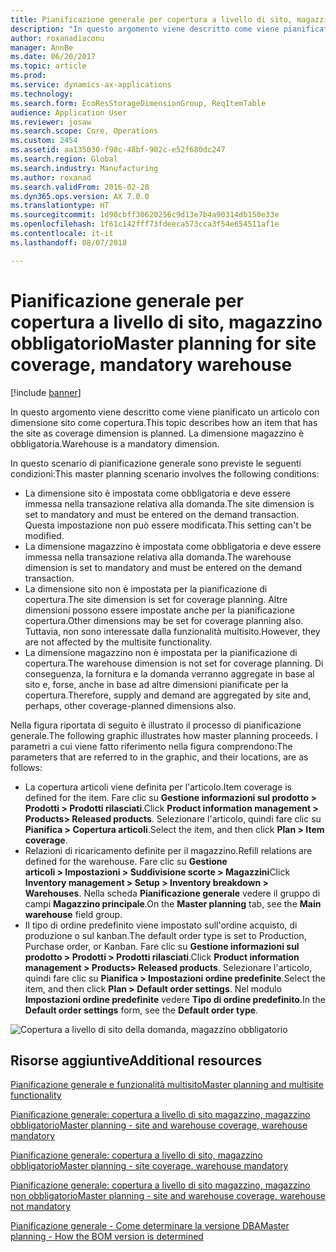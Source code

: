 ```yaml
---
title: Pianificazione generale per copertura a livello di sito, magazzino obbligatorio
description: "In questo argomento viene descritto come viene pianificato un articolo con dimensione sito come copertura. La dimensione magazzino è obbligatoria."
author: roxanadiaconu
manager: AnnBe
ms.date: 06/20/2017
ms.topic: article
ms.prod: 
ms.service: dynamics-ax-applications
ms.technology: 
ms.search.form: EcoResStorageDimensionGroup, ReqItemTable
audience: Application User
ms.reviewer: josaw
ms.search.scope: Core, Operations
ms.custom: 2454
ms.assetid: aa135030-f98c-48bf-902c-e52f680dc247
ms.search.region: Global
ms.search.industry: Manufacturing
ms.author: roxanad
ms.search.validFrom: 2016-02-28
ms.dyn365.ops.version: AX 7.0.0
ms.translationtype: HT
ms.sourcegitcommit: 1d98cbff30620256c9d13e7b4a90314db150e33e
ms.openlocfilehash: 1f61c142fff73fdeeca573cca3f54e654511af1e
ms.contentlocale: it-it
ms.lasthandoff: 08/07/2018

---
```


# <a name="master-planning-for-site-coverage-mandatory-warehouse"></a><span data-ttu-id="61105-104">Pianificazione generale per copertura a livello di sito, magazzino obbligatorio</span><span class="sxs-lookup"><span data-stu-id="61105-104">Master planning for site coverage, mandatory warehouse</span></span>

[!include [banner](../includes/banner.md)]

<span data-ttu-id="61105-105">In questo argomento viene descritto come viene pianificato un articolo con dimensione sito come copertura.</span><span class="sxs-lookup"><span data-stu-id="61105-105">This topic describes how an item that has the site as coverage dimension is planned.</span></span> <span data-ttu-id="61105-106">La dimensione magazzino è obbligatoria.</span><span class="sxs-lookup"><span data-stu-id="61105-106">Warehouse is a mandatory dimension.</span></span>

<span data-ttu-id="61105-107">In questo scenario di pianificazione generale sono previste le seguenti condizioni:</span><span class="sxs-lookup"><span data-stu-id="61105-107">This master planning scenario involves the following conditions:</span></span>

-   <span data-ttu-id="61105-108">La dimensione sito è impostata come obbligatoria e deve essere immessa nella transazione relativa alla domanda.</span><span class="sxs-lookup"><span data-stu-id="61105-108">The site dimension is set to mandatory and must be entered on the demand transaction.</span></span> <span data-ttu-id="61105-109">Questa impostazione non può essere modificata.</span><span class="sxs-lookup"><span data-stu-id="61105-109">This setting can't be modified.</span></span>
-   <span data-ttu-id="61105-110">La dimensione magazzino è impostata come obbligatoria e deve essere immessa nella transazione relativa alla domanda.</span><span class="sxs-lookup"><span data-stu-id="61105-110">The warehouse dimension is set to mandatory and must be entered on the demand transaction.</span></span>
-   <span data-ttu-id="61105-111">La dimensione sito non è impostata per la pianificazione di copertura.</span><span class="sxs-lookup"><span data-stu-id="61105-111">The site dimension is set for coverage planning.</span></span> <span data-ttu-id="61105-112">Altre dimensioni possono essere impostate anche per la pianificazione copertura.</span><span class="sxs-lookup"><span data-stu-id="61105-112">Other dimensions may be set for coverage planning also.</span></span> <span data-ttu-id="61105-113">Tuttavia, non sono interessate dalla funzionalità multisito.</span><span class="sxs-lookup"><span data-stu-id="61105-113">However, they are not affected by the multisite functionality.</span></span>
-   <span data-ttu-id="61105-114">La dimensione magazzino non è impostata per la pianificazione di copertura.</span><span class="sxs-lookup"><span data-stu-id="61105-114">The warehouse dimension is not set for coverage planning.</span></span> <span data-ttu-id="61105-115">Di conseguenza, la fornitura e la domanda verranno aggregate in base al sito e, forse, anche in base ad altre dimensioni pianificate per la copertura.</span><span class="sxs-lookup"><span data-stu-id="61105-115">Therefore, supply and demand are aggregated by site and, perhaps, other coverage-planned dimensions also.</span></span>

<span data-ttu-id="61105-116">Nella figura riportata di seguito è illustrato il processo di pianificazione generale.</span><span class="sxs-lookup"><span data-stu-id="61105-116">The following graphic illustrates how master planning proceeds.</span></span> <span data-ttu-id="61105-117">I parametri a cui viene fatto riferimento nella figura comprendono:</span><span class="sxs-lookup"><span data-stu-id="61105-117">The parameters that are referred to in the graphic, and their locations, are as follows:</span></span>
-   <span data-ttu-id="61105-118">La copertura articoli viene definita per l'articolo.</span><span class="sxs-lookup"><span data-stu-id="61105-118">Item coverage is defined for the item.</span></span> <span data-ttu-id="61105-119">Fare clic su **Gestione informazioni sul prodotto &gt; Prodotti &gt; Prodotti rilasciati**.</span><span class="sxs-lookup"><span data-stu-id="61105-119">Click **Product information management &gt; Products&gt; Released products**.</span></span> <span data-ttu-id="61105-120">Selezionare l'articolo, quindi fare clic su **Pianifica &gt;  Copertura articoli**.</span><span class="sxs-lookup"><span data-stu-id="61105-120">Select the item, and then click **Plan &gt; Item coverage**.</span></span>
-   <span data-ttu-id="61105-121">Relazioni di ricaricamento definite per il magazzino.</span><span class="sxs-lookup"><span data-stu-id="61105-121">Refill relations are defined for the warehouse.</span></span> <span data-ttu-id="61105-122">Fare clic su **Gestione articoli &gt; Impostazioni &gt; Suddivisione scorte &gt; Magazzini**</span><span class="sxs-lookup"><span data-stu-id="61105-122">Click **Inventory management &gt; Setup &gt; Inventory breakdown &gt; Warehouses**.</span></span> <span data-ttu-id="61105-123">Nella scheda **Pianificazione generale** vedere il gruppo di campi **Magazzino principale**.</span><span class="sxs-lookup"><span data-stu-id="61105-123">On the **Master planning** tab, see the **Main warehouse** field group.</span></span>
-   <span data-ttu-id="61105-124">Il tipo di ordine predefinito viene impostato sull'ordine acquisto, di produzione o sul kanban.</span><span class="sxs-lookup"><span data-stu-id="61105-124">The default order type is set to Production, Purchase order, or Kanban.</span></span> <span data-ttu-id="61105-125">Fare clic su **Gestione informazioni sul prodotto &gt; Prodotti &gt; Prodotti rilasciati**.</span><span class="sxs-lookup"><span data-stu-id="61105-125">Click **Product information management &gt; Products&gt; Released products**.</span></span> <span data-ttu-id="61105-126">Selezionare l'articolo, quindi fare clic su **Pianifica &gt; Impostazioni ordine predefinite**.</span><span class="sxs-lookup"><span data-stu-id="61105-126">Select the item, and then click **Plan &gt; Default order settings**.</span></span> <span data-ttu-id="61105-127">Nel modulo **Impostazioni ordine predefinite** vedere **Tipo di ordine predefinito**.</span><span class="sxs-lookup"><span data-stu-id="61105-127">In the **Default order settings** form, see the **Default order type**.</span></span>

![Copertura a livello di sito della domanda, magazzino obbligatorio](./media/multisitedemandexplosionscenarioforsitecoveragewarehousemandatory.jpg)



<a name="additional-resources"></a><span data-ttu-id="61105-129">Risorse aggiuntive</span><span class="sxs-lookup"><span data-stu-id="61105-129">Additional resources</span></span>
--------

[<span data-ttu-id="61105-130">Pianificazione generale e funzionalità multisito</span><span class="sxs-lookup"><span data-stu-id="61105-130">Master planning and multisite functionality</span></span>](master-plan-multisite-functionality.md)

[<span data-ttu-id="61105-131">Pianificazione generale: copertura a livello di sito magazzino, magazzino obbligatorio</span><span class="sxs-lookup"><span data-stu-id="61105-131">Master planning - site and warehouse coverage, warehouse mandatory</span></span>](master-plan-site-warehouse-coverage-warehouse-mandatory.md)

[<span data-ttu-id="61105-132">Pianificazione generale: copertura a livello di sito, magazzino obbligatorio</span><span class="sxs-lookup"><span data-stu-id="61105-132">Master planning - site coverage. warehouse mandatory</span></span>](master-plan-site-coverage-warehouse-mandatory.md)

[<span data-ttu-id="61105-133">Pianificazione generale: copertura a livello di sito magazzino, magazzino non obbligatorio</span><span class="sxs-lookup"><span data-stu-id="61105-133">Master planning - site and warehouse coverage, warehouse not mandatory</span></span>](master-plan-site-warehouse-coverage-warehouse-not-mandatory.md)

[<span data-ttu-id="61105-134">Pianificazione generale - Come determinare la versione DBA</span><span class="sxs-lookup"><span data-stu-id="61105-134">Master planning - How the BOM version is determined</span></span>](master-plan-bom-version-determined.md)




